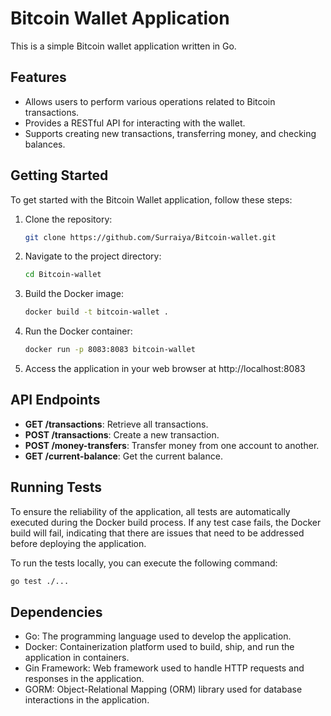 # Bitcoin Wallet Application

This is a simple Bitcoin wallet application written in Go.

## Features

- Allows users to perform various operations related to Bitcoin transactions.
- Provides a RESTful API for interacting with the wallet.
- Supports creating new transactions, transferring money, and checking balances.

## Getting Started

To get started with the Bitcoin Wallet application, follow these steps:

1. Clone the repository:
   ```bash
   git clone https://github.com/Surraiya/Bitcoin-wallet.git
   ```

2. Navigate to the project directory:
   ```bash
   cd Bitcoin-wallet
   ```
   
3. Build the Docker image:
    ```bash
    docker build -t bitcoin-wallet .
    ```
    
4. Run the Docker container:
   ```bash
   docker run -p 8083:8083 bitcoin-wallet
   ```
   
5. Access the application in your web browser at http://localhost:8083

## API Endpoints

- **GET /transactions**: Retrieve all transactions.
- **POST /transactions**: Create a new transaction.
- **POST /money-transfers**: Transfer money from one account to another.
- **GET /current-balance**: Get the current balance.

## Running Tests

To ensure the reliability of the application, all tests are automatically executed during the Docker build process. If any test case fails, the Docker build will fail, indicating that there are issues that need to be addressed before deploying the application.

To run the tests locally, you can execute the following command:

```bash
go test ./...
```

## Dependencies

- Go: The programming language used to develop the application.
- Docker: Containerization platform used to build, ship, and run the application in containers.
- Gin Framework: Web framework used to handle HTTP requests and responses in the application.
- GORM: Object-Relational Mapping (ORM) library used for database interactions in the application.

   

